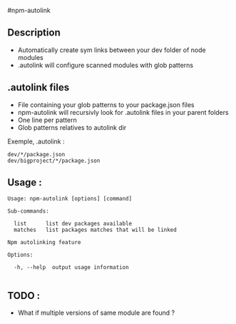 #npm-autolink

## Description
- Automatically create sym links between your dev folder of node modules
- .autolink will configure scanned modules with glob patterns

## .autolink files
- File containing your glob patterns to your package.json files
- npm-autolink will recursivly look for .autolink files in your parent folders
- One line per pattern
- Glob patterns relatives to autolink dir

Exemple, .autolink : 
```
dev/*/package.json
dev/bigproject/*/package.json
```

## Usage :

```
Usage: npm-autolink [options] [command]

Sub-commands:

  list      list dev packages available
  matches   list packages matches that will be linked

Npm autolinking feature

Options:

  -h, --help  output usage information


```

## TODO :
- What if multiple versions of same module are found ?